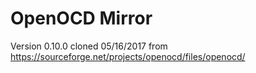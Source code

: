 # OpenOCD Mirror

Version 0.10.0 cloned 05/16/2017 from https://sourceforge.net/projects/openocd/files/openocd/
